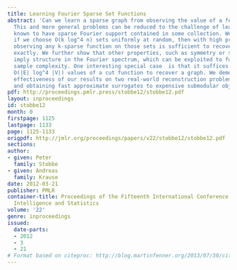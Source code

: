 ```yaml
---
title: Learning Fourier Sparse Set Functions
abstract: 'Can we learn a sparse graph from observing the value of a few random cuts?
  This and more general problems can be reduced to the challenge of learning set functions
  known to have sparse Fourier support contained in some collection. We prove that
  if we choose O(k log^4 n) sets uniformly at random, then with high probability,
  observing any k-sparse function on those sets is sufficient to recover that function
  exactly. We further show that other properties, such as symmetry or submodularity
  imply structure in the Fourier spectrum, which can be exploited to further reduce
  sample complexity. One interesting special case  is that it suffices to observe
  O(|E| log^4 |V|) values of a cut function to recover a graph. We demonstrate the
  effectiveness of our results on two real-world reconstruction problems:  graph sketching
  and obtaining fast approximate surrogates to expensive submodular objective functions.'
pdf: http://proceedings.pmlr.press/stobbe12/stobbe12.pdf
layout: inproceedings
id: stobbe12
month: 0
firstpage: 1125
lastpage: 1133
page: 1125-1133
origpdf: http://jmlr.org/proceedings/papers/v22/stobbe12/stobbe12.pdf
sections: 
author:
- given: Peter
  family: Stobbe
- given: Andreas
  family: Krause
date: 2012-03-21
publisher: PMLR
container-title: Proceedings of the Fifteenth International Conference on Artificial
  Intelligence and Statistics
volume: '22'
genre: inproceedings
issued:
  date-parts:
  - 2012
  - 3
  - 21
# Format based on citeproc: http://blog.martinfenner.org/2013/07/30/citeproc-yaml-for-bibliographies/
---
```

